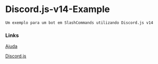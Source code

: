 # Discord.js-v14-Example
`Um exemplo para um bot em SlashCommands utilizando Discord.js v14`


### Links
[ Ajuda ](https://instagram.com/ghostzinn07)

[ Discord.js ](https://discord.js.org)
